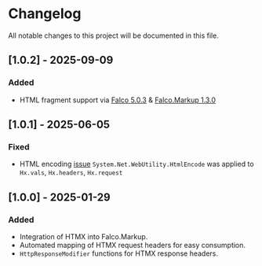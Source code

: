 # Changelog

All notable changes to this project will be documented in this file.

## [1.0.2] - 2025-09-09

### Added

- HTML fragment support via [Falco 5.0.3](https://github.com/falcoframework/Falco/blob/master/CHANGELOG.md#503---2025-09-09) & [Falco.Markup 1.3.0](https://github.com/falcoframework/Falco.Markup/blob/master/CHANGELOG.md#130-2025-09-09)

## [1.0.1] - 2025-06-05

### Fixed

- HTML encoding [issue](https://github.com/falcoframework/Falco.Htmx/issues/8) `System.Net.WebUtility.HtmlEncode` was applied to `Hx.vals`, `Hx.headers`, `Hx.request`

## [1.0.0] - 2025-01-29

### Added

- Integration of HTMX into Falco.Markup.
- Automated mapping of HTMX request headers for easy consumption.
- `HttpResponseModifier` functions for HTMX response headers.
